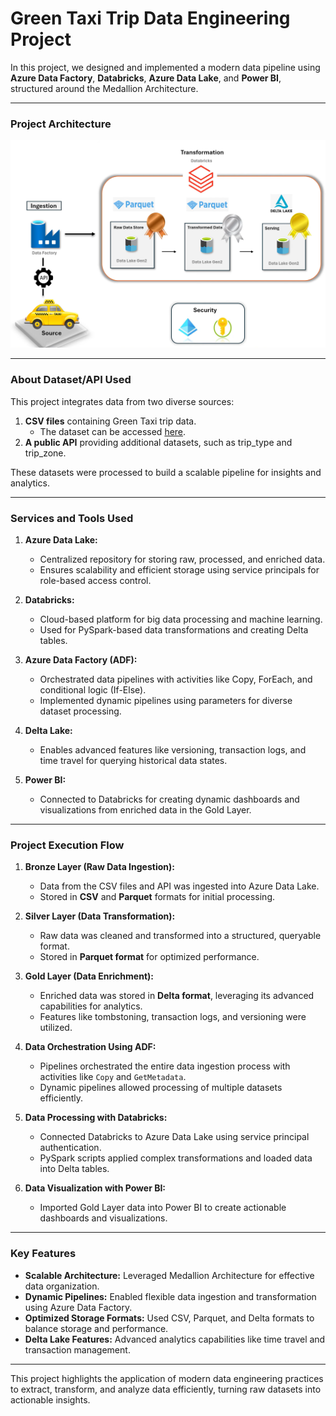 # **Green Taxi Trip Data Engineering Project**

In this project, we designed and implemented a modern data pipeline using **Azure Data Factory**, **Databricks**, **Azure Data Lake**, and **Power BI**, structured around the Medallion Architecture.

---

### **Project Architecture**
![Architecture Diagram](https://github.com/Mockbee/nyc-taxi-end-to-end-de-project/blob/main/Screenshot%202024-12-22%20174534.png)

---

### **About Dataset/API Used**
This project integrates data from two diverse sources:  
1. **CSV files** containing Green Taxi trip data.  
   - The dataset can be accessed [here](https://www.nyc.gov/site/tlc/about/tlc-trip-record-data.page).  
2. **A public API** providing additional datasets, such as trip_type and trip_zone.  

These datasets were processed to build a scalable pipeline for insights and analytics.

---

### **Services and Tools Used**

1. **Azure Data Lake:**  
   - Centralized repository for storing raw, processed, and enriched data.  
   - Ensures scalability and efficient storage using service principals for role-based access control.

2. **Databricks:**  
   - Cloud-based platform for big data processing and machine learning.  
   - Used for PySpark-based data transformations and creating Delta tables.

3. **Azure Data Factory (ADF):**  
   - Orchestrated data pipelines with activities like Copy, ForEach, and conditional logic (If-Else).  
   - Implemented dynamic pipelines using parameters for diverse dataset processing.

4. **Delta Lake:**  
   - Enables advanced features like versioning, transaction logs, and time travel for querying historical data states.

5. **Power BI:**  
   - Connected to Databricks for creating dynamic dashboards and visualizations from enriched data in the Gold Layer.

---

### **Project Execution Flow**

1. **Bronze Layer (Raw Data Ingestion):**  
   - Data from the CSV files and API was ingested into Azure Data Lake.  
   - Stored in **CSV** and **Parquet** formats for initial processing.

2. **Silver Layer (Data Transformation):**  
   - Raw data was cleaned and transformed into a structured, queryable format.  
   - Stored in **Parquet format** for optimized performance.

3. **Gold Layer (Data Enrichment):**  
   - Enriched data was stored in **Delta format**, leveraging its advanced capabilities for analytics.  
   - Features like tombstoning, transaction logs, and versioning were utilized.

4. **Data Orchestration Using ADF:**  
   - Pipelines orchestrated the entire data ingestion process with activities like `Copy` and `GetMetadata`.  
   - Dynamic pipelines allowed processing of multiple datasets efficiently.

5. **Data Processing with Databricks:**  
   - Connected Databricks to Azure Data Lake using service principal authentication.  
   - PySpark scripts applied complex transformations and loaded data into Delta tables.

6. **Data Visualization with Power BI:**  
   - Imported Gold Layer data into Power BI to create actionable dashboards and visualizations.

---

### **Key Features**
- **Scalable Architecture:** Leveraged Medallion Architecture for effective data organization.  
- **Dynamic Pipelines:** Enabled flexible data ingestion and transformation using Azure Data Factory.  
- **Optimized Storage Formats:** Used CSV, Parquet, and Delta formats to balance storage and performance.  
- **Delta Lake Features:** Advanced analytics capabilities like time travel and transaction management.

---

This project highlights the application of modern data engineering practices to extract, transform, and analyze data efficiently, turning raw datasets into actionable insights.
